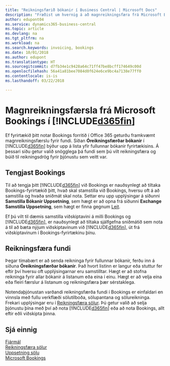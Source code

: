 ```yaml
---
title: "Reikningsfærið bókanir í Business Central | Microsoft Docs"
description: "Fræðist um hvernig á að magnreikningsfæra frá Microsoft Bookings í Business Central."
author: edupont04
ms.service: dynamics365-business-central
ms.topic: article
ms.devlang: na
ms.tgt_pltfrm: na
ms.workload: na
ms.search.keywords: invoicing, bookings
ms.date: 10/01/2018
ms.author: edupont
ms.translationtype: HT
ms.sourcegitcommit: d7fb34e1c9428a64c71ff47be8bcff174649c00d
ms.openlocfilehash: 56a41a81bee7084d0f624e6ce9bc4a7138e77ff0
ms.contentlocale: is-is
ms.lasthandoff: 03/22/2018

---
```

# <a name="bulk-invoicing-for-microsoft-bookings-in-included365finincludesd365finmdmd"></a>Magnreikningsfærsla frá Microsoft Bookings í [!INCLUDE[d365fin](includes/d365fin_md.md)]
Ef fyrirtækið þitt notar Bookings forritið í Office 365 geturðu framkvæmt magnreikningsfærslu fyrir fundi. Síðan **Óreikningsfærðar bókanir** í [!INCLUDE[d365fin](includes/d365fin_md.md)] býður upp á lista yfir fullunnar bókanir fyrirtækisins. Á þessari síðu getur valið snögglega þá fundi sem þú vilt reikningsfæra og búið til reikningsdrög fyrir þjónustu sem veitt var.  

## <a name="connect-to-bookings"></a>Tengjast Bookings
Til að tengja þitt [!INCLUDE[d365fin](includes/d365fin_md.md)] við Bookings er nauðsynlegt að tiltaka Bookings-fyrirtækið þitt, hvað skal stamstilla við Bookings, hversu oft á að samstilla og hvaða sniðmát skal nota. Settar eru upp upplýsingar á síðunni **Samstilla Bókanir Uppsetning**, sem hægt er að opna frá síðunni **Exchange Samstilla Uppsetning**, sem hægt er finna gegnum [Leit](ui-search.md).  

Ef þú vilt til dæmis samstilla viðskiptavini á milli Bookings og [!INCLUDE[d365fin](includes/d365fin_md.md)], er nauðsynlegt að tiltaka sjálfgefna sniðmátið sem nota á til að bæta nýjum viðskiptavinum við [!INCLUDE[d365fin](includes/d365fin_md.md)], út frá viðskiptavinum í Bookings-fyrirtækinu þínu.  

## <a name="invoice-appointments"></a>Reikningsfæra fundi
Þegar tímabært er að senda reikninga fyrir fullunnar bókanir, ferðu inn á síðuna **Óreikningsfærðar bókanir**. Það hvort listinn er langur eða stuttur fer eftir því hversu oft upplýsingarnar eru samstilltar. Hægt er að stofna reikninga fyrir allar bókanir á listanum eða eina í einu. Hægt er að velja eina eða fleiri færslur á listanum og reikningsfæra þær sérstaklega.  

Notendaþjónustan varðandi reikningsfærða fundi í Bookings er einfaldari en vinnsla með fullu verkflæði sölutilboða, sölupantana og sölureikninga. Frekari upplýsingar eru í [Reikningsfæra sölur](sales-how-invoice-sales.md). Þú getur valið að selja þjónustu þína með því að nota [!INCLUDE[d365fin](includes/d365fin_md.md)] eða að nota Bookings, allt eftir eðli viðskipta þinna.  

## <a name="see-also"></a>Sjá einnig
[Fjármál](finance.md)  
[Reikningsfæra sölur](sales-how-invoice-sales.md)  
[Uppsetning sölu](sales-setup-sales.md)  
[Microsoft Bookings](https://products.office.com/en-us/business/scheduling-and-booking-app)  

